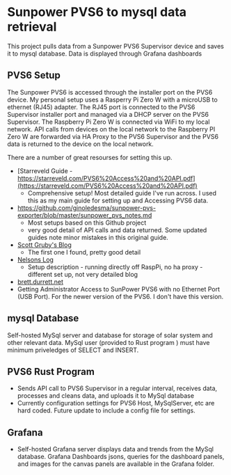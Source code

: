 # Sunpower PVS6 to mysql data retrieval
This project pulls data from a Sunpower PVS6 Supervisor device and saves it to mysql database.  Data is displayed through Grafana dashboards

## PVS6 Setup
The Sunpower PVS6 is accessed through the installer port on the PVS6 device. My personal setup uses a Rasperry Pi Zero W with a microUSB to ethernet (RJ45) adapter.  The RJ45 port is connected to the PVS6 Supervisor installer port and managed via a DHCP server on the PVS6 Supervisor.  The Raspberry Pi Zero W is connected via WiFi to my local network.  API calls from devices on the local network to the Raspberry PI Zero W are forwarded via HA Proxy to the PVS6 Supervisor and the PVS6 data is returned to the device on the local network.

There are a number of great resourses for setting this up.
- [Starreveld Guide - https://starreveld.com/PVS6%20Access%20and%20API.pdf](https://starreveld.com/PVS6%20Access%20and%20API.pdf)
  - Comprehensive setup! Most detailed guide I've run across.  I used this as my main guide for setting up and Accessing PVS6 data.
- https://github.com/ginoledesma/sunpower-pvs-exporter/blob/master/sunpower_pvs_notes.md
  - Most setups based on this Github project
  - very good detail of API calls and data returned.  Some updated guides note minor mistakes in this original guide.
- [Scott Gruby's Blog](https://blog.gruby.com/2020/04/28/monitoring-a-sunpower-solar-system/)
  - The first one I found, pretty good detail
- [Nelsons Log](https://nelsonslog.wordpress.com/2021/12/02/getting-local-access-to-sunpower-pvs6-data/)
  - Setup description - running directly off RaspPi, no ha proxy - different set up, not very detailed blog
- [brett.durrett.net](https://brett.durrett.net/getting-administrator-access-to-sunpower-pvs6-with-no-ethernet-port/)
- Getting Administrator Access to SunPower PVS6 with no Ethernet Port (USB Port).  For the newer version of the PVS6.  I don't have this version.  

## mysql Database
Self-hosted MySql server and database for storage of solar system and other relevant data.  MySql user (provided to Rust program ) must have minimum priveledges of SELECT and INSERT.  

## PVS6 Rust Program
- Sends API call to PVS6 Supervisor in a regular interval, receives data, processes and cleans data, and uploads it to MySql database
- Currently configuration settings for PVS6 Host, MySqlServer, etc are hard coded.  Future update to include a config file for settings.


## Grafana 
- Self-hosted Grafana server displays data and trends from the MySql database.  Grafana Dashboards jsons, queries for the dashboard panels, and images for the canvas panels are available in the Grafana folder.



